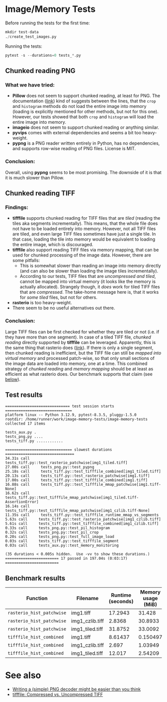 # Image/Memory Tests

Before running the tests for the first time:

```python
mkdir test-data
./create_test_images.py
```

Running the tests:
```python
pytest -s --durations=0 tests_*.py
```

## Chunked reading PNG

### What we have tried:

- **Pillow** does not seem to support chunked reading, at least for PNG. The documentation ([link](https://pillow.readthedocs.io/en/stable/reference/Image.html)) kind of suggests between the lines, that the `crop` and `histogram` methods do not load the entire image into memory (loading is explicitly mentioned for other methods, but not for this one). However, our tests showed that both `crop` and `histogram` will load the entire image into memory.
- **imageio** does not seem to support chunked reading or anything similar.
- **pyvips** comes with external dependencies and seems a bit too heavy-weight.
- **pypng** is a PNG reader written entirely in Python, has no dependencies, and supports row-wise reading of PNG files. License is MIT.

### Conclusion:

Overall, using **pypng** seems to be most promising. The downside of it is that it is much slower than Pillow.

## Chunked reading TIFF

### Findings:

- **tifffile** supports chunked reading for TIFF files that are *tiled* (reading the tiles aka segments incrementally). This means, that the whole file does not have to be loaded entirely into memory. However, not all TIFF files are tiled, and even large TIFF files sometimes have just a single tile. In that case, loading the tile into memory would be equivalent to loading the entire image, which is discouraged.
- **tifffile** also support reading TIFF files via memory mapping, that can be used for chunked processing of the image data. However, there are some pitfalls:
  - This is somewhat slower than reading an image into memory directly (and can also be slower than loading the image tiles incrementally).
  - According to our tests, TIFF files that are *uncompressed and tiled*, cannot be mapped into virtual memory (it looks like the memory is actually allocated). Strangely though, it *does* work for tiled TIFF files that are *compressed*. The take-home message here is, that it works for *some tiled* files, but not for others.
- **rasterio** is too heavy-weight.
- There seem to be no useful alternatives out there.

### Conclusion:

Large TIFF files can be first checked for whether they are tiled or not (i.e. if they have more than one segment). In case of a tiled TIFF file, *chunked reading* directly supported by **tifffile** can be leveraged. Apparently, this is the same thing that rasterio does ([link](https://github.com/kostrykin/image-memory-tests/issues/1#issuecomment-2709021342)). If there is only a single segment, then chunked reading is inefficient, but the TIFF file can still be *mapped into virtual memory* and processed patch-wise, so that only small sections of the image data are loaded into memory, one at a time. This combined strategy of *chunked reading* and *memory mapping* should be at least as efficient as what rasterio does. Our benchmark supports that claim (see [below](#benchmark-results)).

## Test results

<!-- BEGIN TEST OUTPUT -->
```
============================= test session starts ==============================
platform linux -- Python 3.12.9, pytest-8.3.5, pluggy-1.5.0
rootdir: /home/runner/work/image-memory-tests/image-memory-tests
collected 17 items

tests_aux.py .
tests_png.py ....
tests_tiff.py ............

============================== slowest durations ===============================
34.31s call     tests_tiff.py::test_rasterio_patchwise[img1_tiled.tiff]
27.00s call     tests_png.py::test_pypng
25.18s call     tests_tiff.py::test_tifffile_combined[img1_tiled.tiff]
20.13s call     tests_tiff.py::test_rasterio_patchwise[img1.tiff]
17.00s call     tests_tiff.py::test_tifffile_combined[img1.tiff]
16.88s call     tests_tiff.py::test_tifffile_mmap_patchwise[img1.tiff-None]
16.62s call     tests_tiff.py::test_tifffile_mmap_patchwise[img1_tiled.tiff-AssertionError]
16.14s call     tests_tiff.py::test_tifffile_mmap_patchwise[img1_czlib.tiff-None]
11.35s call     tests_tiff.py::test_tifffile_runtime_mmap_vs_segments
5.63s call     tests_tiff.py::test_rasterio_patchwise[img1_czlib.tiff]
5.61s call     tests_tiff.py::test_tifffile_combined[img1_czlib.tiff]
0.33s call     tests_png.py::test_pil_histogram
0.32s call     tests_png.py::test_pil_crop
0.20s call     tests_png.py::test_full_image_load
0.03s call     tests_tiff.py::test_tifffile_segment
0.03s call     tests_aux.py::test_memory_monitoring

(35 durations < 0.005s hidden.  Use -vv to show these durations.)
======================== 17 passed in 197.04s (0:03:17) ========================
```
<!-- END OUTPUT -->

## Benchmark results

<!-- BEGIN BENCHMARK OUTPUT -->
| Function                  | Filename        |   Runtime (seconds) |   Memory usage (MiB) |
|---------------------------|-----------------|---------------------|----------------------|
| `rasterio_hist_patchwise` | img1.tiff       |            17.2943  |            31.428    |
| `rasterio_hist_patchwise` | img1_czlib.tiff |             2.8368  |            30.8933   |
| `rasterio_hist_patchwise` | img1_tiled.tiff |            31.8752  |            33.0092   |
| `tifffile_hist_combined`  | img1.tiff       |             8.61437 |             0.150497 |
| `tifffile_hist_combined`  | img1_czlib.tiff |             2.697   |             1.03949  |
| `tifffile_hist_combined`  | img1_tiled.tiff |            12.017   |             2.54209  |
<!-- END OUTPUT -->

# See also

- [Writing a (simple) PNG decoder might be easier than you think](https://pyokagan.name/blog/2019-10-14-png/)
- [tifffile: Compressed vs. Uncompressed TIFF](https://github.com/kostrykin/image-memory-tests/issues/1)
